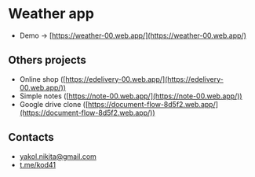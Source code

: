 # Weather app
+ Demo -> [https://weather-00.web.app/](https://weather-00.web.app/)

## Others projects
+ Online shop ([https://edelivery-00.web.app/](https://edelivery-00.web.app/))
+ Simple notes ([https://note-00.web.app/](https://note-00.web.app/))
+ Google drive clone ([https://document-flow-8d5f2.web.app/](https://document-flow-8d5f2.web.app/)) 

## Contacts
+ yakol.nikita@gmail.com
+ [t.me/kod41](https://t.me/kod41)
